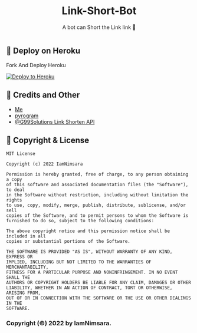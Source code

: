 <center><h1>Link-Short-Bot</h1></center>
<center><p>A bot can Short the Link link 🔗</p></center>

<img src="https://telegra.ph/file/6c7f2cbb5af2732b723d7.jpg" alt="">

## 🚀 Deploy on Heroku
<p>Fork And Deploy Heroku</p>

<p><a href="https://heroku.com/deploy"><img src="https://www.herokucdn.com/deploy/button.svg" alt="Deploy to Heroku"/></a></p>


## 🎯 Credits and Other
- [Me](https://github.com/IamNimsara)
- [pyrogram](https://github.com/pyrogram) 
- [@G99Solutions Link Shorten API](https://github.com/g99solutions/URL-Shortener-API)


## 🎯 Copyright & License
```
MIT License

Copyright (c) 2022 IamNimsara

Permission is hereby granted, free of charge, to any person obtaining a copy
of this software and associated documentation files (the "Software"), to deal
in the Software without restriction, including without limitation the rights
to use, copy, modify, merge, publish, distribute, sublicense, and/or sell
copies of the Software, and to permit persons to whom the Software is
furnished to do so, subject to the following conditions:

The above copyright notice and this permission notice shall be included in all
copies or substantial portions of the Software.

THE SOFTWARE IS PROVIDED "AS IS", WITHOUT WARRANTY OF ANY KIND, EXPRESS OR
IMPLIED, INCLUDING BUT NOT LIMITED TO THE WARRANTIES OF MERCHANTABILITY,
FITNESS FOR A PARTICULAR PURPOSE AND NONINFRINGEMENT. IN NO EVENT SHALL THE
AUTHORS OR COPYRIGHT HOLDERS BE LIABLE FOR ANY CLAIM, DAMAGES OR OTHER
LIABILITY, WHETHER IN AN ACTION OF CONTRACT, TORT OR OTHERWISE, ARISING FROM,
OUT OF OR IN CONNECTION WITH THE SOFTWARE OR THE USE OR OTHER DEALINGS IN THE
SOFTWARE.
```

### Copyright (©) 2022 by IamNimsara.
